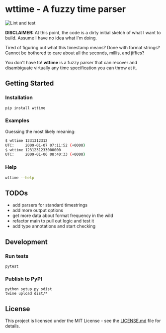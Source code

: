 # wttime - A fuzzy time parser

![Lint and test](https://github.com/PJK/wttime/workflows/Tests/badge.svg?branch=master)

**DISCLAIMER:** At this point, the code is a dirty initial sketch of what I want
 to build. Assume I have no idea what I'm doing.

Tired of figuring out what this timestamp means? Done with format strings?
Cannot be bothered to care about all the seconds, millis, and jiffies?

You don't have to! **wttime** is a fuzzy parser that can recover and
disambiguate virtually any time specification you can throw at it.

## Getting Started

### Installation

```sh
pip install wttime
```

### Examples

Guessing the most likely meaning:
```sh
$ wttime 1231312312
UTC:     2009-01-07 07:11:52 (+0000)
$ wttime 1231231233000000
UTC:     2009-01-06 08:40:33 (+0000)
```

### Help
```sh
wttime --help
```

## TODOs

- add parsers for standard timestrings
- add more output options
- get more data about format frequency in the wild
- refactor main to pull out logic and test it
- add type annotations and start checking

## Development

### Run tests

```
pytest
```

### Publish to PyPI

```
python setup.py sdist
twine upload dist/*
```


## License

This project is licensed under the MIT License - see the [LICENSE.md](LICENSE.md) file for details.
